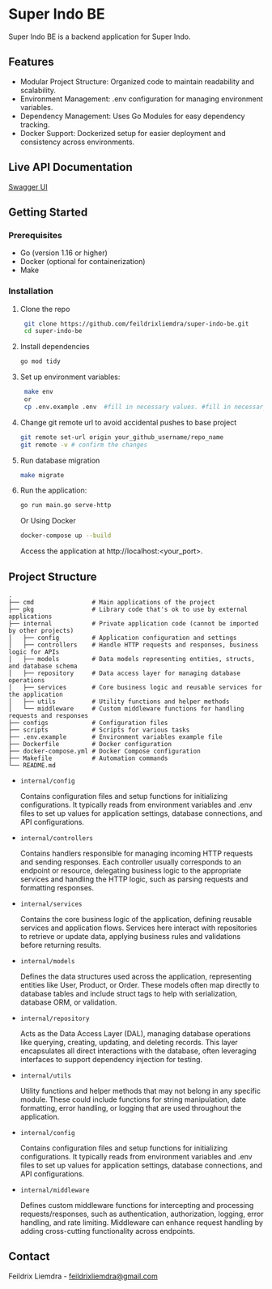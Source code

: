 # Super Indo BE

Super Indo BE is a backend application for Super Indo.

## Features

- Modular Project Structure: Organized code to maintain readability and scalability.
- Environment Management: .env configuration for managing environment variables.
- Dependency Management: Uses Go Modules for easy dependency tracking.
- Docker Support: Dockerized setup for easier deployment and consistency across environments.

## Live API Documentation

[Swagger UI](https://super-indo-be-ldvty.ondigitalocean.app/swagger/index.html)

## Getting Started

### Prerequisites

- Go (version 1.16 or higher)
- Docker (optional for containerization)
- Make

### Installation

1. Clone the repo
   ```sh
    git clone https://github.com/feildrixliemdra/super-indo-be.git
    cd super-indo-be
   ```
2. Install dependencies
   ```sh
   go mod tidy
   ```
3. Set up environment variables:
   ```sh
    make env
    or
    cp .env.example .env  #fill in necessary values. #fill in necessary values.
   ```
4. Change git remote url to avoid accidental pushes to base project
   ```sh
   git remote set-url origin your_github_username/repo_name
   git remote -v # confirm the changes
   ```
5. Run database migration
   ```sh
   make migrate
   ```
6. Run the application:
   ```sh
   go run main.go serve-http
   ```
   Or Using Docker
   ```sh
   docker-compose up --build
   ```
   Access the application at http://localhost:<your_port>.

## Project Structure

```
.
├── cmd                # Main applications of the project
├── pkg                # Library code that's ok to use by external applications
├── internal           # Private application code (cannot be imported by other projects)
│   ├── config         # Application configuration and settings
│   ├── controllers    # Handle HTTP requests and responses, business logic for APIs
│   ├── models         # Data models representing entities, structs, and database schema
│   ├── repository     # Data access layer for managing database operations
│   ├── services       # Core business logic and reusable services for the application
│   ├── utils          # Utility functions and helper methods
│   └── middleware     # Custom middleware functions for handling requests and responses
├── configs            # Configuration files
├── scripts            # Scripts for various tasks
├── .env.example       # Environment variables example file
├── Dockerfile         # Docker configuration
├── docker-compose.yml # Docker Compose configuration
├── Makefile           # Automation commands
└── README.md

```

- `internal/config`

  Contains configuration files and setup functions for initializing configurations.
  It typically reads from environment variables and .env files to set up values
  for application settings, database connections, and API configurations.

- `internal/controllers`

  Contains handlers responsible for managing incoming HTTP requests and sending responses. Each controller usually corresponds to an endpoint or resource, delegating business logic to the appropriate services and handling the HTTP logic, such as parsing requests and formatting responses.

- `internal/services`

  Contains the core business logic of the application, defining reusable services and application flows. Services here interact with repositories to retrieve or update data, applying business rules and validations before returning results.

- `internal/models`

  Defines the data structures used across the application, representing entities like User, Product, or Order. These models often map directly to database tables and include struct tags to help with serialization, database ORM, or validation.

- `internal/repository`

  Acts as the Data Access Layer (DAL), managing database operations like querying, creating, updating, and deleting records. This layer encapsulates all direct interactions with the database, often leveraging interfaces to support dependency injection for testing.

- `internal/utils`

  Utility functions and helper methods that may not belong in any specific module. These could include functions for string manipulation, date formatting, error handling, or logging that are used throughout the application.

- `internal/config`

  Contains configuration files and setup functions for initializing configurations. It typically reads from environment variables and .env files to set up values for application settings, database connections, and API configurations.

- `internal/middleware`

  Defines custom middleware functions for intercepting and processing requests/responses, such as authentication, authorization, logging, error handling, and rate limiting. Middleware can enhance request handling by adding cross-cutting functionality across endpoints.

## Contact

Feildrix Liemdra - feildrixliemdra@gmail.com
